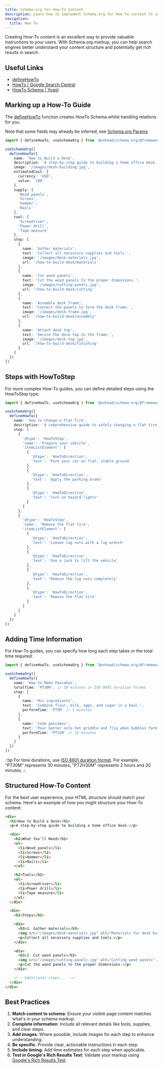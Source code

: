 ```yaml
---
title: Schema.org for How-To Content
description: Learn how to implement Schema.org for How-To content to improve your search appearance.
navigation:
  title: How To
---
```


Creating How-To content is an excellent way to provide valuable instructions to your users. With Schema.org markup, you can help search engines better understand your content structure and potentially get rich results in search.

## Useful Links

- [defineHowTo](/docs/schema-org/api/schema/how-to)
- [HowTo | Google Search Central](https://developers.google.com/search/docs/advanced/structured-data/how-to)
- [HowTo Schema | Yoast](https://developer.yoast.com/features/schema/pieces/howto)

## Marking up a How-To Guide

The [defineHowTo](/docs/schema-org/api/schema/how-to) function creates HowTo Schema whilst handling relations for you.

Note that some fields may already be inferred, see [Schema.org Params](/guide/getting-started/params)

```ts
import { defineHowTo, useSchemaOrg } from '@unhead/schema-org/@framework'

useSchemaOrg([
  defineHowTo({
    name: 'How to Build a Desk',
    description: 'A step-by-step guide to building a home office desk.',
    image: '/images/desk-building.jpg',
    estimatedCost: {
      currency: 'USD',
      value: '100'
    },
    supply: [
      'Wood panels',
      'Screws',
      'Hammer',
      'Nails'
    ],
    tool: [
      'Screwdriver',
      'Power drill',
      'Tape measure'
    ],
    step: [
      {
        name: 'Gather materials',
        text: 'Collect all necessary supplies and tools.',
        image: '/images/desk-materials.jpg',
        url: '/how-to-build-desk/materials'
      },
      {
        name: 'Cut wood panels',
        text: 'Cut the wood panels to the proper dimensions.',
        image: '/images/cutting-panels.jpg',
        url: '/how-to-build-desk/cutting'
      },
      {
        name: 'Assemble desk frame',
        text: 'Connect the panels to form the desk frame.',
        image: '/images/desk-frame.jpg',
        url: '/how-to-build-desk/assembly'
      },
      {
        name: 'Attach desk top',
        text: 'Secure the desk top to the frame.',
        image: '/images/desk-top.jpg',
        url: '/how-to-build-desk/finishing'
      }
    ]
  })
])
```

## Steps with HowToStep

For more complex How-To guides, you can define detailed steps using the HowToStep type.

```ts
import { defineHowTo, useSchemaOrg } from '@unhead/schema-org/@framework'

useSchemaOrg([
  defineHowTo({
    name: 'How to Change a Flat Tire',
    description: 'A comprehensive guide to safely changing a flat tire.',
    step: [
      {
        '@type': 'HowToStep',
        'name': 'Prepare your vehicle',
        'itemListElement': [
          {
            '@type': 'HowToDirection',
            'text': 'Park your car on flat, stable ground'
          },
          {
            '@type': 'HowToDirection',
            'text': 'Apply the parking brake'
          },
          {
            '@type': 'HowToDirection',
            'text': 'Turn on hazard lights'
          }
        ]
      },
      {
        '@type': 'HowToStep',
        'name': 'Remove the flat tire',
        'itemListElement': [
          {
            '@type': 'HowToDirection',
            'text': 'Loosen lug nuts with a lug wrench'
          },
          {
            '@type': 'HowToDirection',
            'text': 'Use a jack to lift the vehicle'
          },
          {
            '@type': 'HowToDirection',
            'text': 'Remove the lug nuts completely'
          },
          {
            '@type': 'HowToDirection',
            'text': 'Remove the flat tire'
          }
        ]
      }
    ]
  })
])
```

## Adding Time Information

For How-To guides, you can specify how long each step takes or the total time required:

```ts
import { defineHowTo, useSchemaOrg } from '@unhead/schema-org/@framework'

useSchemaOrg([
  defineHowTo({
    name: 'How to Make Pancakes',
    totalTime: 'PT30M', // 30 minutes in ISO 8601 duration format
    step: [
      {
        name: 'Mix ingredients',
        text: 'Combine flour, milk, eggs, and sugar in a bowl.',
        performTime: 'PT5M' // 5 minutes
      },
      {
        name: 'Cook pancakes',
        text: 'Pour batter onto hot griddle and flip when bubbles form.',
        performTime: 'PT15M' // 15 minutes
      }
    ]
  })
])
```

::tip
For time durations, use [ISO 8601 duration format](https://en.wikipedia.org/wiki/ISO_8601#Durations). For example, "PT30M" represents 30 minutes, "PT2H30M" represents 2 hours and 30 minutes.
::

## Structured How-To Content

For the best user experience, your HTML structure should match your schema. Here's an example of how you might structure your How-To content:

```html
<div>
  <h1>How to Build a Desk</h1>
  <p>A step-by-step guide to building a home office desk.</p>

  <div>
    <h2>What You'll Need</h2>
    <ul>
      <li>Wood panels</li>
      <li>Screws</li>
      <li>Hammer</li>
      <li>Nails</li>
    </ul>

    <h2>Tools</h2>
    <ul>
      <li>Screwdriver</li>
      <li>Power drill</li>
      <li>Tape measure</li>
    </ul>
  </div>

  <div>
    <h2>Steps</h2>

    <div>
      <h3>1. Gather materials</h3>
      <img src="/images/desk-materials.jpg" alt="Materials for desk building" />
      <p>Collect all necessary supplies and tools.</p>
    </div>

    <div>
      <h3>2. Cut wood panels</h3>
      <img src="/images/cutting-panels.jpg" alt="Cutting wood panels" />
      <p>Cut the wood panels to the proper dimensions.</p>
    </div>

    <!-- Additional steps... -->
  </div>
</div>
```

## Best Practices

1. **Match content to schema**: Ensure your visible page content matches what's in your schema markup.
2. **Complete information**: Include all relevant details like tools, supplies, and clear steps.
3. **Add images**: Where possible, include images for each step to enhance understanding.
4. **Be specific**: Provide clear, actionable instructions in each step.
5. **Include timing**: Add time estimates for each step when applicable.
6. **Test in Google's Rich Results Test**: Validate your markup using [Google's Rich Results Test](https://search.google.com/test/rich-results).

